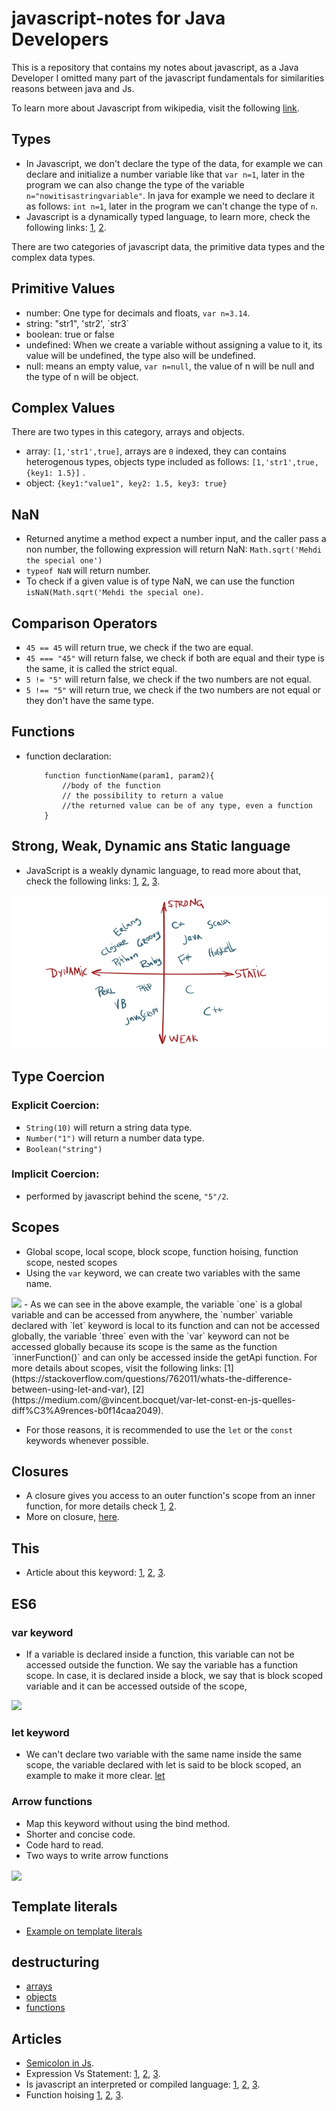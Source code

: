 # javascript-notes for Java Developers
This is a repository that contains my notes about javascript, as a Java Developer I omitted many part of the javascript fundamentals for similarities reasons between java and Js. 

To learn more about Javascript from wikipedia, visit the following [link](https://en.wikipedia.org/wiki/JavaScript#Weakly_typed).

## Types
- In Javascript, we don't declare the type of the data, for example we can declare and initialize a number variable like that `var n=1`, later in the program we can also change the type of the variable `n="nowitisastringvariable"`. In java for example we need to declare it as follows: `int n=1`, later in the program we can't change the type of `n`.
- Javascript is a dynamically typed language, to learn more, check the following links: [1](https://stackoverflow.com/questions/1517582/what-is-the-difference-between-statically-typed-and-dynamically-typed-languages), [2](https://android.jlelse.eu/magic-lies-here-statically-typed-vs-dynamically-typed-languages-d151c7f95e2b).

There are two categories of javascript data, the primitive data types and the complex data types. 

## Primitive Values 
- number: One type for decimals and floats, `var n=3.14`.
- string: "str1", 'str2', \`str3\`
- boolean: true or false
- undefined: When we create a variable without assigning a value to it, its value will be undefined, the type also will be undefined.
- null: means an empty value, `var n=null`, the value of n will be null and the  type of n will be object.

## Complex Values 
There are two types in this category, arrays and objects.
- array: `[1,'str1',true]`, arrays are `0` indexed, they can contains heterogenous types, objects type included as follows: `[1,'str1',true, {key1: 1.5}]` .
- object: `{key1:"value1", key2: 1.5, key3: true}`

## NaN
- Returned anytime a method expect a number input, and the caller pass a non number, the following expression will return NaN: `Math.sqrt('Mehdi the special one')`
- `typeof NaN` will return number.
- To check if a given value is of type NaN, we can use the function `isNaN(Math.sqrt('Mehdi the special one)`.


## Comparison Operators
- `45 == 45` will return true, we check if the two are equal.
- `45 === "45"` will return false, we check if both are equal and their type is the same, it is called the strict equal.
- `5 != "5"` will return false, we check if the two numbers are not equal.
- `5 !== "5"` will return true, we check if the two numbers are not equal or they don't have the same type.

## Functions
- function declaration:
    ```
        function functionName(param1, param2){
            //body of the function
            // the possibility to return a value
            //the returned value can be of any type, even a function
        }
    ```

## Strong, Weak, Dynamic ans Static language
- JavaScript is a weakly dynamic language, to read more about that, check the following links: [1](https://android.jlelse.eu/magic-lies-here-statically-typed-vs-dynamically-typed-languages-d151c7f95e2b), [2](https://en.wikipedia.org/wiki/Strong_and_weak_typing), [3](https://www.i-programmer.info/programming/theory/1469-type-systems-demystified-part2-weak-vs-strong.html).

<img src="resources/languageTypes.png">

## Type Coercion
### Explicit Coercion: 
- `String(10)` will return a string data type.
- `Number("1")` will return a number data type.
- `Boolean("string")`

### Implicit Coercion: 
- performed by javascript behind the scene, `"5"/2`.

## Scopes
- Global scope, local scope, block scope, function hoising, function scope, nested scopes
- Using the `var` keyword, we can create two variables with the same name.
<img src="https://github.com/JavaZakariae/javascript-notes-for-javadevelopers/tree/master/resources/scopes.png">
- As we can see in the above example, the variable `one` is a global variable and can be accessed from anywhere, the `number` variable declared with `let` keyword is local to its function and can not be accessed globally, the variable `three` even with the `var` keyword can not be accessed globally because its scope is the same as the function `innerFunction()` and can only be accessed inside the getApi function. For more details about scopes, visit the following links: [1](https://stackoverflow.com/questions/762011/whats-the-difference-between-using-let-and-var), [2](https://medium.com/@vincent.bocquet/var-let-const-en-js-quelles-diff%C3%A9rences-b0f14caa2049).

- For those reasons, it is recommended to use the `let` or the `const` keywords whenever possible.

## Closures
- A closure gives you access to an outer function's scope from an inner function, for more details check [1](https://developer.mozilla.org/en-US/docs/Web/JavaScript/Closures), [2](https://www.pierre-giraud.com/javascript-apprendre-coder-cours/closure/).
- More on closure, [here](https://medium.com/@prashantramnyc/javascript-closures-simplified-d0d23fa06ba4).

## This
- Article about this keyword: [1](https://blog.invivoo.com/utiliser-loperateur-this-javascript/), [2](https://medium.com/@vincent.bocquet/comprendre-lop%C3%A9rateur-this-en-javascript-41f8630141d4), [3](https://stackoverflow.com/questions/3127429/how-does-the-this-keyword-work). 

## ES6
### var keyword
- If a variable is declared inside a function, this variable can not be accessed outside the function. We say the variable has a function scope. In case, it is declared inside a block, we say that is block scoped variable and it can be accessed outside of the scope, 
<img src="https://github.com/JavaZakariae/javascript-notes-for-javadevelopers/tree/master/resources/let.png">

### let keyword
- We can't declare two variable with the same name inside the same scope, the variable declared with let is said to be block scoped, an example to make it more clear.
    [let](resources/let.PNG)

### Arrow functions
- Map this keyword without using the bind method.
- Shorter and concise code.    
- Code hard to read.
- Two ways to write arrow functions

<img align="center" src="https://github.com/JavaZakariae/javascript-notes-for-javadevelopers/tree/master/resources/arrow-function.png"> 

## Template literals
- [Example on template literals](js\es6\template-literals.js)

## destructuring
- [arrays](https://github.com/JavaZakariae/javascript-notes-for-javadevelopers/blob/master/js/es6/destructuring-arrays.js)
- [objects](https://github.com/JavaZakariae/javascript-notes-for-javadevelopers/blob/master/js/es6/destructuring-objects.js)
- [functions](https://github.com/JavaZakariae/javascript-notes-for-javadevelopers/blob/master/js/es6/destructuring-functions.js)

## Articles
- [Semicolon in Js](https://flaviocopes.com/javascript-automatic-semicolon-insertion/).
- Expression Vs Statement: [1](https://stackoverflow.com/questions/12703214/javascript-difference-between-a-statement-and-an-expression#:~:text=%E2%80%9CWherever%20JavaScript%20expects%20a%20statement,the%20argument%20of%20a%20function.%E2%80%9D), [2](https://medium.com/launch-school/javascript-expressions-and-statements-4d32ac9c0e74), [3](https://2ality.com/2012/09/expressions-vs-statements.html).
- Is javascript an interpreted or compiled language: [1](https://medium.com/@almog4130/javascript-is-it-compiled-or-interpreted-9779278468fc), [2](https://blog.sessionstack.com/how-javascript-works-inside-the-v8-engine-5-tips-on-how-to-write-optimized-code-ac089e62b12e), [3](https://stackoverflow.com/questions/9623813/is-javascript-compiled-or-an-interpreted-language).
- Function hoising [1](https://developer.mozilla.org/fr/docs/Glossaire/Hoisting), [2](https://scotch.io/tutorials/understanding-hoisting-in-javascript#:~:text=Hoisting%20is%20a%20JavaScript%20mechanism,scope%20is%20global%20or%20local.), [3](http://adripofjavascript.com/blog/drips/variable-and-function-hoisting.html).


